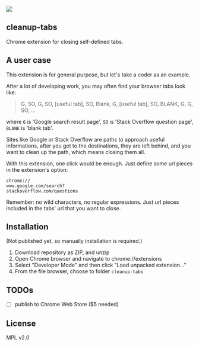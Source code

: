 ![](https://github.com/herrkaefer/close-unwanted-tabs/raw/master/icons/icon128.png)

## cleanup-tabs

Chrome extension for closing self-defined tabs.

## A user case

This extension is for general purpose, but let's take a coder as an example.

After a lot of developing work, you may often find your browser tabs look like:

>G, SO, G, SO, [useful tab], SO, Blank, G, [useful tab], SO, BLANK, G, G, SO, ...

where `G` is 'Google search result page', `SO` is 'Stack Overflow question page', `BLANK` is 'blank tab'.

Sites like Google or Stack Overflow are paths to approach useful informations, after you get to the destinations, they are left behind, and you want to clean up the path, which means closing them all.

With this extension, one click would be enough. Just define some url pieces in the extension's option:

```
chrome://
www.google.com/search?
stackoverflow.com/questions
```

Remember: no wild characters, no regular expressions. Just url pieces included in the tabs' url that you want to close.

## Installation

(Not published yet, so manually installation is required.)

1. Download repository as ZIP, and unzip
2. Open Chrome browser and navigate to chrome://extensions
3. Select "Developer Mode" and then click "Load unpacked extension..."
4. From the file browser, choose to folder `cleanup-tabs`

## TODOs

- [ ] publish to Chrome Web Store ($5 needed)

## License

MPL v2.0
